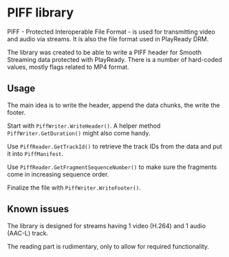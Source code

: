 # PIFF library

PIFF - Protected Interoperable File Format - is used for transmitting video and audio via streams. It is also the file format used in PlayReady DRM.

The library was created to be able to write a PIFF header for Smooth Streaming data protected with PlayReady. There is a number of hard-coded values, mostly flags related to MP4 format.

## Usage

The main idea is to write the header, append the data chunks, the write the footer.

Start with `PiffWriter.WriteHeader()`.
A helper method `PiffWriter.GetDuration()` might also come handy.

Use `PiffReader.GetTrackId()` to retrieve the track IDs from the data and put it into `PiffManifest`.

Use `PiffReader.GetFragmentSequenceNumber()` to make sure the fragments come in increasing sequence order.

Finalize the file with `PiffWriter.WriteFooter()`.

## Known issues

The library is designed for streams having 1 video (H.264) and 1 audio (AAC-L) track.

The reading part is rudimentary, only to allow for required functionality.
